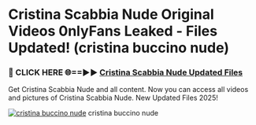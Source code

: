 # Cristina Scabbia Nude Original Videos 0nlyFans Leaked - Files Updated! (cristina buccino nude)

<h3>🔴 CLICK HERE 🌐==►► <a href="https://tinyurl.com/2p9ay9w9" rel="nofollow">Cristina Scabbia Nude Updated Files</a></h3>

Get Cristina Scabbia Nude and all content. Now you can access all videos and pictures of Cristina Scabbia Nude. New Updated Files 2025!

[![cristina buccino nude](https://i.imgur.com/KQgVmj3.gif)](https://tinyurl.com/2p9ay9w9)
cristina buccino nude